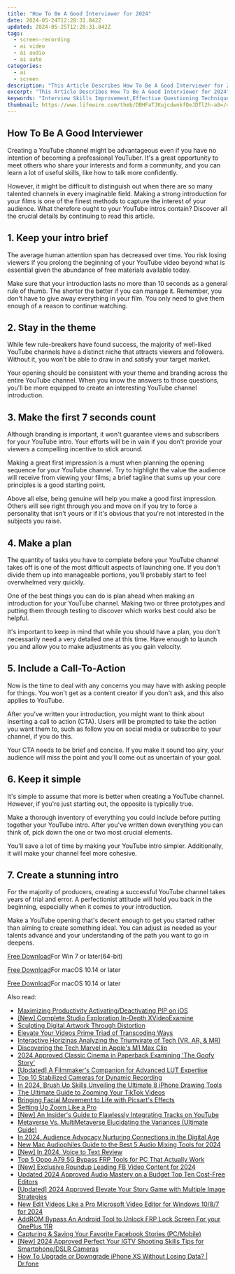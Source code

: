 ```yaml
---
title: "How To Be A Good Interviewer for 2024"
date: 2024-05-24T12:28:31.842Z
updated: 2024-05-25T12:28:31.842Z
tags: 
  - screen-recording
  - ai video
  - ai audio
  - ai auto
categories: 
  - ai
  - screen
description: "This Article Describes How To Be A Good Interviewer for 2024"
excerpt: "This Article Describes How To Be A Good Interviewer for 2024"
keywords: "Interview Skills Improvement,Effective Questioning Techniques,Building Rapport in Interviews,Conducting Strong Interviews,Mastering The Interview Process,Professional Interview Tips,Excellent Interviewer Qualities"
thumbnail: https://www.lifewire.com/thmb/DBHFaTJKujcdwnkfQeJDTl2h-a8=/400x300/filters:no_upscale():max_bytes(150000):strip_icc()/how-to-connect-a-phone-to-a-tv-wirelessly-f6eddf14d78d4d9ab758774853bc9316.jpg
---
```


## How To Be A Good Interviewer

Creating a YouTube channel might be advantageous even if you have no intention of becoming a professional YouTuber. It's a great opportunity to meet others who share your interests and form a community, and you can learn a lot of useful skills, like how to talk more confidently.

However, it might be difficult to distinguish out when there are so many talented channels in every imaginable field. Making a strong introduction for your films is one of the finest methods to capture the interest of your audience. What therefore ought to your YouTube intros contain? Discover all the crucial details by continuing to read this article.

## 1\. Keep your intro brief

The average human attention span has decreased over time. You risk losing viewers if you prolong the beginning of your YouTube video beyond what is essential given the abundance of free materials available today.

Make sure that your introduction lasts no more than 10 seconds as a general rule of thumb. The shorter the better if you can manage it. Remember, you don't have to give away everything in your film. You only need to give them enough of a reason to continue watching.

## 2\. Stay in the theme

While few rule-breakers have found success, the majority of well-liked YouTube channels have a distinct niche that attracts viewers and followers. Without it, you won't be able to draw in and satisfy your target market.

Your opening should be consistent with your theme and branding across the entire YouTube channel. When you know the answers to those questions, you'll be more equipped to create an interesting YouTube channel introduction.

## 3\. Make the first 7 seconds count

Although branding is important, it won't guarantee views and subscribers for your YouTube intro. Your efforts will be in vain if you don't provide your viewers a compelling incentive to stick around.

Making a great first impression is a must when planning the opening sequence for your YouTube channel. Try to highlight the value the audience will receive from viewing your films; a brief tagline that sums up your core principles is a good starting point.

Above all else, being genuine will help you make a good first impression. Others will see right through you and move on if you try to force a personality that isn't yours or if it's obvious that you're not interested in the subjects you raise.

## 4\. Make a plan

The quantity of tasks you have to complete before your YouTube channel takes off is one of the most difficult aspects of launching one. If you don't divide them up into manageable portions, you'll probably start to feel overwhelmed very quickly.

One of the best things you can do is plan ahead when making an introduction for your YouTube channel. Making two or three prototypes and putting them through testing to discover which works best could also be helpful.

It's important to keep in mind that while you should have a plan, you don't necessarily need a very detailed one at this time. Have enough to launch you and allow you to make adjustments as you gain velocity.

## 5\. Include a Call-To-Action

Now is the time to deal with any concerns you may have with asking people for things. You won't get as a content creator if you don't ask, and this also applies to YouTube.

After you've written your introduction, you might want to think about inserting a call to action (CTA). Users will be prompted to take the action you want them to, such as follow you on social media or subscribe to your channel, if you do this.

Your CTA needs to be brief and concise. If you make it sound too airy, your audience will miss the point and you'll come out as uncertain of your goal.

## 6\. Keep it simple

It's simple to assume that more is better when creating a YouTube channel. However, if you're just starting out, the opposite is typically true.

Make a thorough inventory of everything you could include before putting together your YouTube intro. After you've written down everything you can think of, pick down the one or two most crucial elements.

You'll save a lot of time by making your YouTube intro simpler. Additionally, it will make your channel feel more cohesive.

## 7\. Create a stunning intro

For the majority of producers, creating a successful YouTube channel takes years of trial and error. A perfectionist attitude will hold you back in the beginning, especially when it comes to your introduction.

Make a YouTube opening that's decent enough to get you started rather than aiming to create something ideal. You can adjust as needed as your talents advance and your understanding of the path you want to go in deepens.

[Free Download](https://tools.techidaily.com/wondershare/filmora/download/)For Win 7 or later(64-bit)

[Free Download](https://tools.techidaily.com/wondershare/filmora/download/)For macOS 10.14 or later

</article

[Free Download](https://tools.techidaily.com/wondershare/filmora/download/)For macOS 10.14 or later

<ins class="adsbygoogle"
     style="display:block"
     data-ad-format="autorelaxed"
     data-ad-client="ca-pub-7571918770474297"
     data-ad-slot="1223367746"></ins>

<ins class="adsbygoogle"
     style="display:block"
     data-ad-format="autorelaxed"
     data-ad-client="ca-pub-7571918770474297"
     data-ad-slot="1223367746"></ins>



<ins class="adsbygoogle"
     style="display:block"
     data-ad-client="ca-pub-7571918770474297"
     data-ad-slot="8358498916"
     data-ad-format="auto"
     data-full-width-responsive="true"></ins>


<span class="atpl-alsoreadstyle">Also read:</span>
<div><ul>
<li><a href="https://extra-information.techidaily.com/maximizing-productivity-activatingdeactivating-pip-on-ios/"><u>Maximizing Productivity  Activating/Deactivating PIP on iOS</u></a></li>
<li><a href="https://extra-information.techidaily.com/new-complete-studio-exploration-in-depth-xvideoexamine/"><u>[New] Complete Studio Exploration  In-Depth XVideoExamine</u></a></li>
<li><a href="https://extra-information.techidaily.com/sculpting-digital-artwork-through-distortion/"><u>Sculpting Digital Artwork Through Distortion</u></a></li>
<li><a href="https://extra-information.techidaily.com/elevate-your-videos-prime-triad-of-transcoding-ways/"><u>Elevate Your Videos  Prime Triad of Transcoding Ways</u></a></li>
<li><a href="https://extra-information.techidaily.com/interactive-horizinas-analyzing-the-triumvirate-of-tech-vr-ar-and-mr/"><u>Interactive Horizinas  Analyzing the Triumvirate of Tech (VR, AR, & MR)</u></a></li>
<li><a href="https://extra-information.techidaily.com/discovering-the-tech-marvel-in-apples-m1-max-clip/"><u>Discovering the Tech Marvel in Apple's M1 Max Clip</u></a></li>
<li><a href="https://extra-information.techidaily.com/2024-approved-classic-cinema-in-paperback-examining-the-goofy-story/"><u>2024 Approved  Classic Cinema in Paperback  Examining 'The Goofy Story'</u></a></li>
<li><a href="https://extra-information.techidaily.com/updated-a-filmmakers-companion-for-advanced-lut-expertise/"><u>[Updated] A Filmmaker's Companion for Advanced LUT Expertise</u></a></li>
<li><a href="https://extra-information.techidaily.com/top-10-stabilized-cameras-for-dynamic-recording/"><u>Top 10 Stabilized Cameras for Dynamic Recording</u></a></li>
<li><a href="https://extra-information.techidaily.com/in-2024-brush-up-skills-unveiling-the-ultimate-8-iphone-drawing-tools/"><u>In 2024, Brush Up Skills  Unveiling the Ultimate 8 iPhone Drawing Tools</u></a></li>
<li><a href="https://extra-information.techidaily.com/the-ultimate-guide-to-zooming-your-tiktok-videos/"><u>The Ultimate Guide to Zooming Your TikTok Videos</u></a></li>
<li><a href="https://extra-information.techidaily.com/bringing-facial-movement-to-life-with-picsarts-effects/"><u>Bringing Facial Movement to Life with Picsart's Effects</u></a></li>
<li><a href="https://extra-information.techidaily.com/setting-up-zoom-like-a-pro/"><u>Setting Up Zoom Like a Pro</u></a></li>
<li><a href="https://extra-information.techidaily.com/new-an-insiders-guide-to-flawlessly-integrating-tracks-on-youtube/"><u>[New] An Insider's Guide to Flawlessly Integrating Tracks on YouTube</u></a></li>
<li><a href="https://extra-information.techidaily.com/metaverse-vs-multimetaverse-elucidating-the-variances-ultimate-guide/"><u>Metaverse Vs. MultiMetaverse  Elucidating the Variances (Ultimate Guide)</u></a></li>
<li><a href="https://extra-information.techidaily.com/in-2024-audience-advocacy-nurturing-connections-in-the-digital-age/"><u>In 2024, Audience Advocacy  Nurturing Connections in the Digital Age</u></a></li>
<li><a href="https://audio-editing.techidaily.com/new-mac-audiophiles-guide-to-the-best-5-audio-mixing-tools-for-2024/"><u>New Mac Audiophiles Guide to the Best 5 Audio Mixing Tools for 2024</u></a></li>
<li><a href="https://screen-video-capture.techidaily.com/new-in-2024-voice-to-text-review/"><u>[New] In 2024, Voice to Text Review</u></a></li>
<li><a href="https://android-frp.techidaily.com/top-5-oppo-a79-5g-bypass-frp-tools-for-pc-that-actually-work-by-drfone-android/"><u>Top 5 Oppo A79 5G Bypass FRP Tools for PC That Actually Work</u></a></li>
<li><a href="https://facebook-video-content.techidaily.com/new-exclusive-roundup-leading-fb-video-content-for-2024/"><u>[New] Exclusive Roundup  Leading FB Video Content for 2024</u></a></li>
<li><a href="https://sound-tweaking.techidaily.com/updated-2024-approved-audio-mastery-on-a-budget-top-ten-cost-free-editors/"><u>Updated 2024 Approved Audio Mastery on a Budget Top Ten Cost-Free Editors</u></a></li>
<li><a href="https://instagram-clips.techidaily.com/updated-2024-approved-elevate-your-story-game-with-multiple-image-strategies/"><u>[Updated] 2024 Approved  Elevate Your Story Game with Multiple Image Strategies</u></a></li>
<li><a href="https://video-creation-software.techidaily.com/new-edit-videos-like-a-pro-microsoft-video-editor-for-windows-1087-for-2024/"><u>New Edit Videos Like a Pro Microsoft Video Editor for Windows 10/8/7 for 2024</u></a></li>
<li><a href="https://android-frp.techidaily.com/addrom-bypass-an-android-tool-to-unlock-frp-lock-screen-for-your-oneplus-11r-by-drfone-android/"><u>AddROM Bypass An Android Tool to Unlock FRP Lock Screen For your OnePlus 11R</u></a></li>
<li><a href="https://facebook-videos.techidaily.com/capturing-and-saving-your-favorite-facebook-stories-pcmobile/"><u>Capturing & Saving Your Favorite Facebook Stories (PC/Mobile)</u></a></li>
<li><a href="https://instagram-video-recordings.techidaily.com/new-2024-approved-perfect-your-igtv-shooting-skills-tips-for-smartphonedslr-cameras/"><u>[New] 2024 Approved  Perfect Your IGTV Shooting Skills  Tips for Smartphone/DSLR Cameras</u></a></li>
<li><a href="https://review-topics.techidaily.com/how-to-upgrade-or-downgrade-iphone-xs-without-losing-data-drfone-by-drfone-ios-system-repair-ios-system-repair/"><u>How To Upgrade or Downgrade iPhone XS Without Losing Data? | Dr.fone</u></a></li>
</ul></div>

